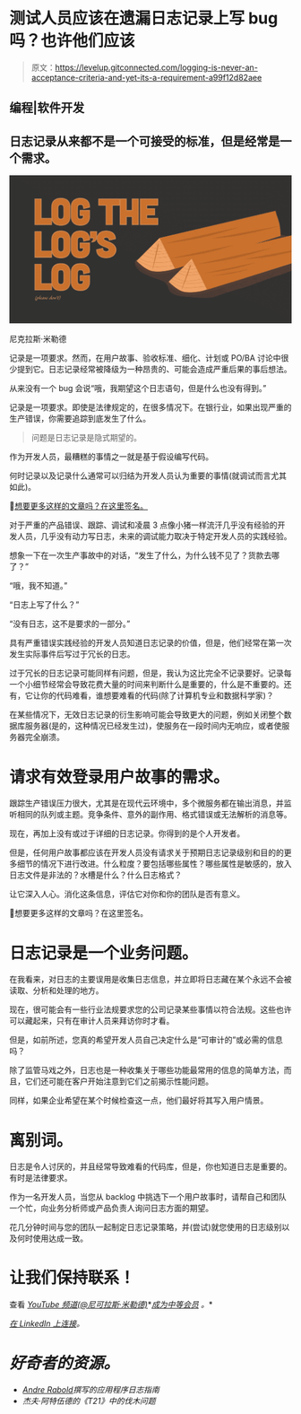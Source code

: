 # 测试人员应该在遗漏日志记录上写 bug 吗？也许他们应该

> 原文：<https://levelup.gitconnected.com/logging-is-never-an-acceptance-criteria-and-yet-its-a-requirement-a99f12d82aee>

## 编程|软件开发

## 日志记录从来都不是一个可接受的标准，但是经常是一个需求。

![](img/2c70c4dfcd0ed36ec8a4191a17f8ace5.png)

尼克拉斯·米勒德

记录是一项要求。然而，在用户故事、验收标准、细化、计划或 PO/BA 讨论中很少提到它。日志记录经常被降级为一种昂贵的、可能会造成严重后果的事后想法。

从来没有一个 bug 会说“哦，我期望这个日志语句，但是什么也没有得到。”

记录是一项要求。即使是法律规定的，在很多情况下。在银行业，如果出现严重的生产错误，你需要追踪到底发生了什么。

> 问题是日志记录是隐式期望的。

作为开发人员，最糟糕的事情之一就是基于假设编写代码。

何时记录以及记录什么通常可以归结为开发人员认为重要的事情(就调试而言尤其如此)。

🔔[想要更多这样的文章吗？在这里签名。](https://nmillard.medium.com/subscribe)

对于严重的产品错误、跟踪、调试和凌晨 3 点像小猪一样流汗几乎没有经验的开发人员，几乎没有动力写日志，未来的调试能力取决于特定开发人员的实践经验。

想象一下在一次生产事故中的对话，“发生了什么，为什么钱不见了？货款去哪了？”

“哦，我不知道。”

“日志上写了什么？”

“没有日志，这不是要求的一部分。”

具有严重错误实践经验的开发人员知道日志记录的价值，但是，他们经常在第一次发生实际事件后写过于冗长的日志。

过于冗长的日志记录可能同样有问题，但是，我认为这比完全不记录要好。记录每一个小细节经常会导致花费大量的时间来判断什么是重要的，什么是不重要的。还有，它让你的代码难看，谁想要难看的代码(除了计算机专业和数据科学家)？

在某些情况下，无效日志记录的衍生影响可能会导致更大的问题，例如关闭整个数据库服务器(是的，这种情况已经发生过)，使服务在一段时间内无响应，或者使服务器完全崩溃。

# 请求有效登录用户故事的需求。

跟踪生产错误压力很大，尤其是在现代云环境中，多个微服务都在输出消息，并监听相同的队列或主题。竞争条件、意外的副作用、格式错误或无法解析的消息等。

现在，再加上没有或过于详细的日志记录。你得到的是个人开发者。

但是，任何用户故事都应该在开发人员没有请求关于预期日志记录级别和目的的更多细节的情况下进行改进。什么粒度？要包括哪些属性？哪些属性是敏感的，放入日志文件是非法的？水槽是什么？什么日志格式？

让它深入人心。消化这条信息，评估它对你和你的团队是否有意义。

🔔想要更多这样的文章吗？在这里签名。

# 日志记录是一个业务问题。

在我看来，对日志的主要误用是收集日志信息，并立即将日志藏在某个永远不会被读取、分析和处理的地方。

现在，很可能会有一些行业法规要求您的公司记录某些事情以符合法规。这些也许可以藏起来，只有在审计人员来拜访你时才看。

但是，如前所述，您真的希望开发人员自己决定什么是“可审计的”或必需的信息吗？

除了监管马戏之外，日志也是一种收集关于哪些功能最常用的信息的简单方法，而且，它们还可能在客户开始注意到它们之前揭示性能问题。

同样，如果企业希望在某个时候检查这一点，他们最好将其写入用户情景。

# 离别词。

日志是令人讨厌的，并且经常导致难看的代码库，但是，你也知道日志是重要的。有时是法律要求。

作为一名开发人员，当您从 backlog 中挑选下一个用户故事时，请帮自己和团队一个忙，向业务分析师或产品负责人询问日志方面的期望。

花几分钟时间与您的团队一起制定日志记录策略，并(尝试)就您使用的日志级别以及何时使用达成一致。

# 让我们保持联系！

查看 [*YouTube 频道(@尼可拉斯·米勒德)*](https://www.youtube.com/channel/UCaUy83EAkVdXsZjF3xGSvMw)*[*成为中等会员*](https://nmillard.medium.com/membership) *。**

*[在 LinkedIn 上连接](https://www.linkedin.com/in/nicklasmillard/)。*

# *好奇者的资源。*

*   *[Andre Rabold](/a-guide-to-application-logging-665b4f38e1a6)撰写的应用程序日志指南*
*   *杰夫·阿特伍德的《T21》中的伐木问题*